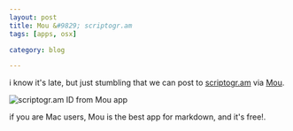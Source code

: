 ```yaml
---
layout: post
title: Mou &#9829; scriptogr.am
tags: [apps, osx]

category: blog

---
```



i know it's late, but just stumbling that we can post to [scriptogr.am](http://scriptogr.am) via [Mou](http://mouapp.com/).

![scriptogr.am ID from Mou app](http://i.imgur.com/RROdN0e.png)


if you are Mac users, Mou is the best app for markdown, and it's free!.
